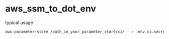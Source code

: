 # aws_ssm_to_dot_env


typical usage


```bash
aws-parameter-store /path_in_your_parameter_store/ci/ - > .env.ci.secrets
```
